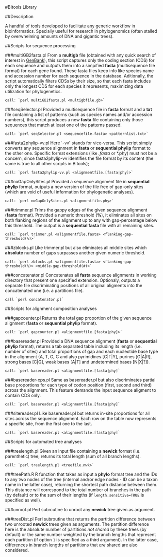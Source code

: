 #BItools Library

##Description

A handful of tools developed to facilitate any generic workflow in bioinformatics.
Specially useful for research in phylogenomics (often stalled by overwhelming amounts of DNA and gigantic trees).

##Scripts for sequence processing

###multiGB2fasta.pl
	From a **multigb** file (obtained with any quick search of interest in [GenBank](https://www.ncbi.nlm.nih.gov/genbank/)), this script captures only the coding section (CDS) for each sequence and outputs them into a simpified **fasta** (multisequence file format) for each gene found. These fasta files keep info like species name and accession number for each sequence in the database.
	Aditionally, the script automatically filters CDSs by their size, so that each fasta includes only the longest CDS for each species it represents, maximizing data utilization for phylogenetics.

	call: `perl multiGB2fasta.pl <multigbfile.gb>`

###seqSelector.pl
	Provided a multisequence file in **fasta** format and a **txt** file containing a list of patterns (such as species names and/or accession numbers), this script produces a new **fasta** file containing only those sequences that match at least one of the patterns passed.

	call: `perl seqSelector.pl <sequencefile.fasta> <patternlist.txt>`

###fasta2phylip-vv.pl
	Here '-vv' stands for vice-versa. This script simply converts any sequence alignment in **fasta** or **sequential phylip** format to the other one. Specific format extensions (like *.fasta* or *.phy) must not be a concern, since fasta2phylip-vv identifies the file format by its content (the same is true to all other scripts in BItools);

	call: `perl fasta2phylip-vv.pl <alignmentfile.[fasta|phy]>`

###noGapOnlySites.pl
	Provided a sequence alignment file in **sequential phylip** format, outputs a new version of the file free of gap-only sites (which are void of useful information for phylogenetic analyses).

	call: `perl noGapOnlySites.pl <alignmentfile.phy>`

###trimmer.pl
	Trims the gappy edges of the given sequence alignment (**fasta** format). Provided a numeric threshold (**%**), it eliminates all sites on both flanking regions of the alignment up to any with gap-percentage below this threshold. The output is a **sequential fasta** file with all remaining sites.

	call: `perl trimmer.pl <alignmentfile.fasta> <flanking-gap-threshold(%)>`

###zblocks.pl
	Like trimmer.pl but also eliminates all middle sites which **absolute** number of gaps surpasses another given numeric threshold.

	call: `perl zblocks.pl <alignmentfile.fasta> <flanking-gap-threshold(%)> <middle-gap-threshold(#)>`

###concatenator.pl
	Concatenates all **fasta** sequence alignments in working directory that present one specified extension. Optionaly, outputs a separate file discriminating positions of all original aligments into the concatenated one (i.e. a partitions file).

	call `perl concatenator.pl`


##Scripts for alignment composition analyses

###gapcounter.pl
	Returns the total gap proportion of the given sequence alignment (**fasta** or **sequential phylip** format).

	call: `perl gapcounter.pl <alignmentfile.[fasta|phy]>`

###basereader.pl
	Provided a DNA sequence alignment (**fasta** or **sequential phylip** format), returns a tab separated table including its length (i.e. number of sites) and total proportions of gap and each nucleotide base type in the alignment (A, T, G, C and also pyrimidines [C|T|Y], purines [G|A|R], strong bases [C|G], weak bases [A|T] and undetermined bases [N|X|?]).

	call: `perl basereader.pl <alignmentfile.[fasta|phy]`

###basereader-cps.pl
	Same as basereader.pl but also discriminates partial base proportions for each type of codon position (first, second and third) across the alignment. This feature demands the input sequence aligment to contain CDS only.

	call: `perl basereader.pl <alignmentfile.[fasta|phy]`

###sitereader.pl
	Like basereader.pl but returns in-site proportions for all sites across the sequence alignment. Each row on the table now represents a specific site, from the first one to the last.

	call: `perl basereader.pl <alignmentfile.[fasta|phy]`

##Scripts for automated tree analyses

###treelength.pl
	Given an input file containing a **newick** format (i.e. parenthetic) tree, returns its total length (sum of all branch lengths).

	call: `perl treelength.pl <treefile.nwk>`

###treePath.R
	R function that takes as input a **phylo** format tree and the IDs to any two nodes of the tree (internal and/or edge nodes - ID can be a taxon name in the latter case), returning the shortest path distance between them. This distance will correspond to the total number of branches in the path (by default) or to the sum of their lengths (if `length.sensitive=TRUE` is specified as well).

###unroot.pl
	Perl subroutine to unroot any **newick** tree given as argument.

###treeDist.pl
	Perl subroutine that returns the partition difference between two unrooted **newick** trees given as arguments. The partition difference here is the absolute number of partitions *not shared* by these trees (by default) or the same number weighted by the branch lengths that represent each partition (if option `1` is specified as a third argument). In the latter case, differences in branch lengths of partitions that *are* shared are also considered.